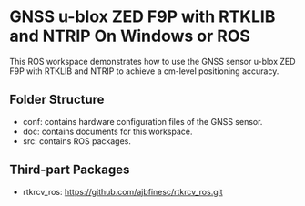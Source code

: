 # GNSS u-blox ZED F9P with RTKLIB and NTRIP On Windows or ROS
This ROS workspace demonstrates how to use the GNSS sensor u-blox ZED F9P with RTKLIB and NTRIP to achieve a cm-level positioning accuracy.

## Folder Structure
* conf: contains hardware configuration files of the GNSS sensor.
* doc: contains documents for this workspace.
* src: contains ROS packages.

## Third-part Packages
* rtkrcv_ros: https://github.com/ajbfinesc/rtkrcv_ros.git
